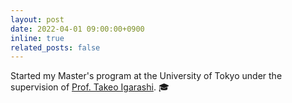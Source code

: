 ```yaml
---
layout: post
date: 2022-04-01 09:00:00+0900
inline: true
related_posts: false
---
```


Started my Master's program at the University of Tokyo under the supervision of [Prof. Takeo Igarashi](http://www-ui.is.s.u-tokyo.ac.jp/~takeo/). 🎓
